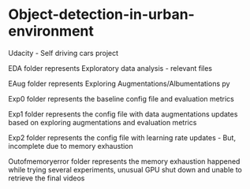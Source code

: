 # Object-detection-in-urban-environment
Udacity - Self driving cars project

EDA folder represents Exploratory data analysis - relevant files


EAug folder represents Exploring Augmentations/Albumentations py


Exp0 folder represents the baseline config file and evaluation metrics


Exp1 folder represents the config file with data augmentations updates based on exploring augmentations and evaluation metrics


Exp2 folder represents the config file with learning rate updates - But, incomplete due to memory exhaustion


Outofmemoryerror folder represents the memory exhaustion happened while trying several experiments, unusual GPU shut down and unable to retrieve the final videos
